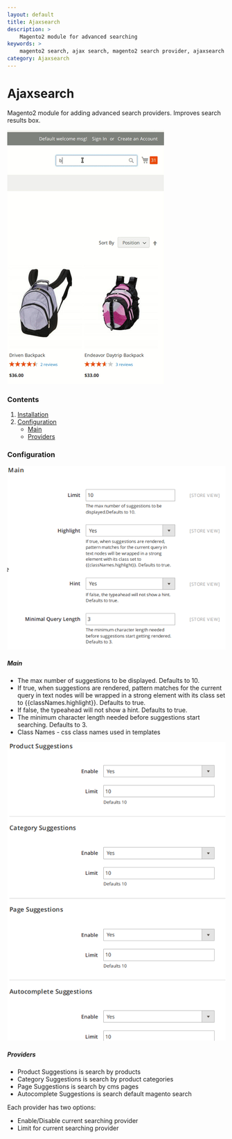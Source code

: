 ```yaml
---
layout: default
title: Ajaxsearch
description: >
    Magento2 module for advanced searching
keywords: >
    magento2 search, ajax search, magento2 search provider, ajaxsearch
category: Ajaxsearch
---
```


# Ajaxsearch

Magento2 module for adding advanced search providers.
Improves search results box.

![Ajaxsearch search results](/images/m2/ajaxsearch/usage.gif)

### Contents

1.  [Installation](installation/)
2.  [Configuration](#configuration)
    - [Main](#main)
    - [Providers](#providers)

### Configuration

![Ajaxsearch configuration](/images/m2/ajaxsearch/configuration-main.png)

##### Main

- The max number of suggestions to be displayed. Defaults to 10.
- If true, when suggestions are rendered, pattern matches for the current query in text nodes will be wrapped in a strong element with its class set to {{classNames.highlight}}. Defaults to true.
- If false, the typeahead will not show a hint. Defaults to true.
- The minimum character length needed before suggestions start searching. Defaults to 3.
- Class Names - css class names used in templates

![Ajaxsearch configuration](/images/m2/ajaxsearch/configuration-suggestions.png)

##### Providers

- Product Suggestions is search by products
- Category Suggestions is search by product categories
- Page Suggestions is search by cms pages
- Autocomplete Suggestions is search default magento search

Each provider has two options:

- Enable/Disable current searching provider
- Limit for current searching provider
